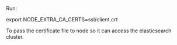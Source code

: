 Run:

export NODE_EXTRA_CA_CERTS=ssl/client.crt

To pass the certificate file to node so it can access the elasticsearch cluster.

